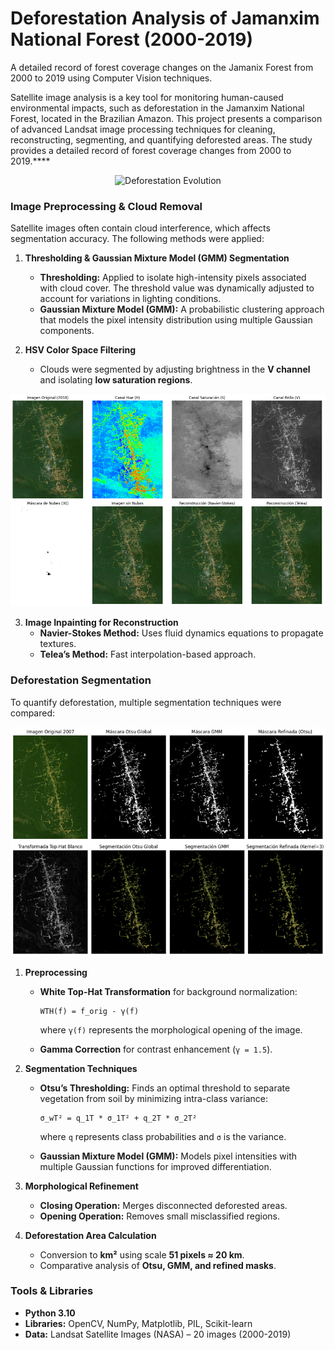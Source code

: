 # Deforestation Analysis of Jamanxim National Forest (2000-2019)

A detailed record of forest coverage changes on the Jamanix Forest from 2000 to 2019 using Computer Vision techniques.

<div> </div>
Satellite image analysis is a key tool for monitoring human-caused environmental impacts, such as deforestation in the Jamanxim National Forest, located in the Brazilian Amazon. This project presents a comparison of advanced Landsat image processing techniques for cleaning, reconstructing, segmenting, and quantifying deforested areas. The study provides a detailed record of forest coverage changes from 2000 to 2019.****

<p align="center">
  <img src="https://github.com/engares/jamanix-deforestation-analysis/blob/main/deforestation_evolution.gif?raw=true" alt="Deforestation Evolution">
</p>

### Image Preprocessing & Cloud Removal
Satellite images often contain cloud interference, which affects segmentation accuracy. The following methods were applied:

1. **Thresholding & Gaussian Mixture Model (GMM) Segmentation**  
   - **Thresholding:** Applied to isolate high-intensity pixels associated with cloud cover. The threshold value was dynamically adjusted to account for variations in lighting conditions.  
   - **Gaussian Mixture Model (GMM):** A probabilistic clustering approach that models the pixel intensity distribution using multiple Gaussian components.


2. **HSV Color Space Filtering**
   - Clouds were segmented by adjusting brightness in the **V channel** and isolating **low saturation regions**.
  
<p align="center">
  <img src="https://github.com/engares/jamanix-deforestation-analysis/blob/main/images/analysis/HSV_exploration.png" alt="Example of HSV analysis">
</p>
     
3. **Image Inpainting for Reconstruction**
   - **Navier-Stokes Method:** Uses fluid dynamics equations to propagate textures.
   - **Telea’s Method:** Fast interpolation-based approach.
  
### Deforestation Segmentation

To quantify deforestation, multiple segmentation techniques were compared:

<p align="center">
  <img src="https://github.com/engares/jamanix-deforestation-analysis/blob/main/images/analysis/deforestation_techniques.png" alt="Deforestation Seg. Techniques">
</p>

1. **Preprocessing**
   - **White Top-Hat Transformation** for background normalization:

     ```
     WTH(f) = f_orig - γ(f)
     ```
     where `γ(f)` represents the morphological opening of the image.

   - **Gamma Correction** for contrast enhancement (`γ = 1.5`).

2. **Segmentation Techniques**
   - **Otsu’s Thresholding:** Finds an optimal threshold to separate vegetation from soil by minimizing intra-class variance:

     ```
     σ_wT² = q_1T * σ_1T² + q_2T * σ_2T²
     ```
     where `q` represents class probabilities and `σ` is the variance.

   - **Gaussian Mixture Model (GMM):** Models pixel intensities with multiple Gaussian functions for improved differentiation.

3. **Morphological Refinement**
   - **Closing Operation:** Merges disconnected deforested areas.
   - **Opening Operation:** Removes small misclassified regions.

4. **Deforestation Area Calculation**
   - Conversion to **km²** using scale **51 pixels ≈ 20 km**.
   - Comparative analysis of **Otsu, GMM, and refined masks**.

### Tools & Libraries
- **Python 3.10**  
- **Libraries:** OpenCV, NumPy, Matplotlib, PIL, Scikit-learn  
- **Data:** Landsat Satellite Images (NASA) – 20 images (2000-2019)
